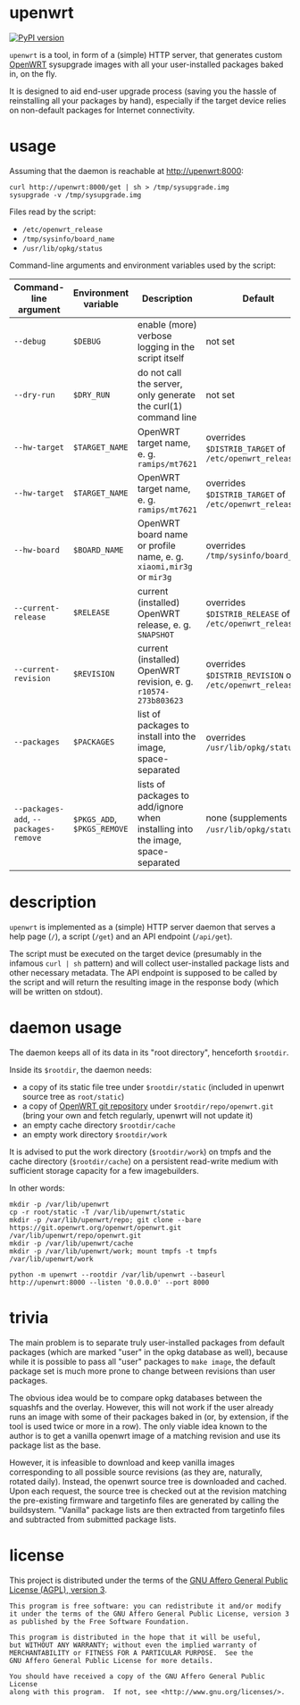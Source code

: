 # upenwrt

[![PyPI version](https://badge.fury.io/py/upenwrt.svg)](https://badge.fury.io/py/upenwrt)

`upenwrt` is a tool, in form of a (simple) HTTP server, that generates custom
[OpenWRT][1] sysupgrade images with all your user-installed packages baked in,
on the fly.

It is designed to aid end-user upgrade process (saving you the hassle of
reinstalling all your packages by hand), especially if the target device relies
on non-default packages for Internet connectivity.

[1]: https://openwrt.org

# usage

Assuming that the daemon is reachable at <http://upenwrt:8000>:

```
curl http://upenwrt:8000/get | sh > /tmp/sysupgrade.img
sysupgrade -v /tmp/sysupgrade.img
```

Files read by the script:

* `/etc/openwrt_release`
* `/tmp/sysinfo/board_name`
* `/usr/lib/opkg/status`

Command-line arguments and environment variables used by the script:

| Command-line argument                 | Environment variable        | Description                                                                     | Default                                                 |
|---------------------------------------|-----------------------------|---------------------------------------------------------------------------------|---------------------------------------------------------|
| `--debug`                             | `$DEBUG`                    | enable (more) verbose logging in the script itself                              | not set                                                 |
| `--dry-run`                           | `$DRY_RUN`                  | do not call the server, only generate the curl(1) command line                  | not set                                                 |
| `--hw-target`                         | `$TARGET_NAME`              | OpenWRT target name, e. g. `ramips/mt7621`                                      | overrides `$DISTRIB_TARGET` of `/etc/openwrt_release`   |
| `--hw-target`                         | `$TARGET_NAME`              | OpenWRT target name, e. g. `ramips/mt7621`                                      | overrides `$DISTRIB_TARGET` of `/etc/openwrt_release`   |
| `--hw-board`                          | `$BOARD_NAME`               | OpenWRT board name or profile name, e. g. `xiaomi,mir3g` or `mir3g`             | overrides `/tmp/sysinfo/board_name`                     |
| `--current-release`                   | `$RELEASE`                  | current (installed) OpenWRT release, e. g. `SNAPSHOT`                           | overrides `$DISTRIB_RELEASE` of `/etc/openwrt_release`  |
| `--current-revision`                  | `$REVISION`                 | current (installed) OpenWRT revision, e. g. `r10574-273b803623`                 | overrides `$DISTRIB_REVISION` of `/etc/openwrt_release` |
| `--packages`                          | `$PACKAGES`                 | list of packages to install into the image, space-separated                     | overrides `/usr/lib/opkg/status`                        |
| `--packages-add`, `--packages-remove` | `$PKGS_ADD`, `$PKGS_REMOVE` | lists of packages to add/ignore when installing into the image, space-separated | none (supplements `/usr/lib/opkg/status`)               |

# description

`upenwrt` is implemented as a (simple) HTTP server daemon that serves a help
page (`/`), a script (`/get`) and an API endpoint (`/api/get`).

The script must be executed on the target device (presumably in the infamous
`curl | sh` pattern) and will collect user-installed package lists and other
necessary metadata. The API endpoint is supposed to be called by the script
and will return the resulting image in the response body (which will be written
on stdout).

# daemon usage

The daemon keeps all of its data in its "root directory", henceforth `$rootdir`.

Inside its `$rootdir`, the daemon needs:
* a copy of its static file tree under `$rootdir/static`
  (included in upenwrt source tree as `root/static`)
* a copy of [OpenWRT git repository][2] under `$rootdir/repo/openwrt.git`
  (bring your own and fetch regularly, upenwrt will not update it)
* an empty cache directory `$rootdir/cache`
* an empty work directory `$rootdir/work`

It is advised to put the work directory (`$rootdir/work`) on tmpfs and the cache
directory (`$rootdir/cache`) on a persistent read-write medium with sufficient
storage capacity for a few imagebuilders.

In other words:

```
mkdir -p /var/lib/upenwrt
cp -r root/static -T /var/lib/upenwrt/static
mkdir -p /var/lib/upenwrt/repo; git clone --bare https://git.openwrt.org/openwrt/openwrt.git /var/lib/upenwrt/repo/openwrt.git
mkdir -p /var/lib/upenwrt/cache
mkdir -p /var/lib/upenwrt/work; mount tmpfs -t tmpfs /var/lib/upenwrt/work

python -m upenwrt --rootdir /var/lib/upenwrt --baseurl http://upenwrt:8000 --listen '0.0.0.0' --port 8000
```

[2]: https://git.openwrt.org/openwrt/openwrt.git

# trivia

The main problem is to separate truly user-installed packages from default
packages (which are marked "user" in the opkg database as well), because while
it is possible to pass all "user" packages to `make image`, the default package
set is much more prone to change between revisions than user packages.

The obvious idea would be to compare opkg databases between the squashfs and the
overlay. However, this will not work if the user already runs an image with some
of their packages baked in (or, by extension, if the tool is used twice or more
in a row). The only viable idea known to the author is to get a vanilla openwrt
image of a matching revision and use its package list as the base.

However, it is infeasible to download and keep vanilla images corresponding to
all possible source revisions (as they are, naturally, rotated daily). Instead,
the openwrt source tree is downloaded and cached. Upon each request, the source
tree is checked out at the revision matching the pre-existing firmware and
targetinfo files are generated by calling the buildsystem. "Vanilla" package
lists are then extracted from targetinfo files and subtracted from submitted
package lists.

# license

This project is distributed under the terms of the [GNU Affero General Public
License (AGPL), version 3][4].

    This program is free software: you can redistribute it and/or modify
    it under the terms of the GNU Affero General Public License, version 3
    as published by the Free Software Foundation.

    This program is distributed in the hope that it will be useful,
    but WITHOUT ANY WARRANTY; without even the implied warranty of
    MERCHANTABILITY or FITNESS FOR A PARTICULAR PURPOSE.  See the
    GNU Affero General Public License for more details.

    You should have received a copy of the GNU Affero General Public License
    along with this program.  If not, see <http://www.gnu.org/licenses/>.

[4]: https://www.gnu.org/licenses/agpl-3.0.en.html
